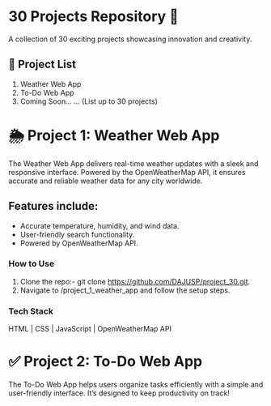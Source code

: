 # 30 Projects Repository 🚀
A collection of 30 exciting projects showcasing innovation and creativity.

## 📂 Project List
1. Weather Web App
2. To-Do Web App
3. Coming Soon... ... (List up to 30 projects)

# 🌦️ Project 1: Weather Web App
The Weather Web App delivers real-time weather updates with a sleek and responsive interface. Powered by the OpenWeatherMap API, it ensures accurate and reliable weather data for any city worldwide.

## Features include:
* Accurate temperature, humidity, and wind data.
* User-friendly search functionality.
* Powered by OpenWeatherMap API.

### How to Use
1. Clone the repo:- git clone https://github.com/DAJUSP/project_30.git.
3. Navigate to /project_1_weather_app and follow the setup steps.

### Tech Stack
HTML | CSS | JavaScript | OpenWeatherMap API

# ✅ Project 2: To-Do Web App
The To-Do Web App helps users organize tasks efficiently with a simple and user-friendly interface. It’s designed to keep productivity on track!

